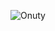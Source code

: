 ![Onuty](https://github-readme-stats-eight-iota-36.vercel.app/api?username=onuty&theme=default&show_icons=true)
